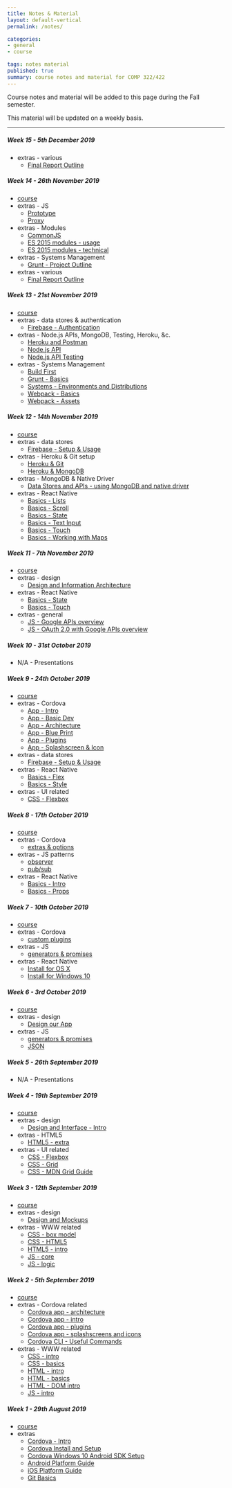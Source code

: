 ```yaml
---
title: Notes & Material
layout: default-vertical
permalink: /notes/

categories:
- general
- course

tags: notes material
published: true
summary: course notes and material for COMP 322/422
---
```


Course notes and material will be added to this page during the Fall semester.

This material will be updated on a weekly basis.

***


##### Week 15 - 5th December 2019

* extras - various
	* [Final Report Outline](/assets/docs/2019/comp422-final-report-outline-2019.pdf)


##### Week 14 - 26th November 2019

* [course](/assets/docs/2019/comp422-week14.pdf)
* extras - JS
	* [Prototype](/assets/docs/extras/js-prototype.pdf)
	* [Proxy](/assets/docs/extras/notes-js-proxy.pdf)
* extras - Modules
	* [CommonJS](/assets/docs/extras/notes-commonjs-modules.pdf)
	* [ES 2015 modules - usage](/assets/docs/extras/notes-es-modules-usage.pdf)
	* [ES 2015 modules - technical](/assets/docs/extras/notes-es-modules-technical.pdf)
* extras - Systems Management
	* [Grunt - Project Outline](/assets/docs/extras/grunt-project-outline.pdf)
* extras - various
	* [Final Report Outline](/assets/docs/2019/comp422-final-report-outline-2019.pdf)

##### Week 13 - 21st November 2019

* [course](/assets/docs/2019/comp422-week13.pdf)
* extras - data stores & authentication
	* [Firebase - Authentication](/assets/docs/extras/ds-firebase-auth-guide.pdf)
* extras - Node.js APIs, MongoDB, Testing, Heroku, &c.
  * [Heroku and Postman](/assets/docs/extras/api-heroku-mongo.pdf)
  * [Node.js API](/assets/docs/extras/node-todos-api.pdf)
  * [Node.js API Testing](/assets/docs/extras/testing-todos-api.pdf)
* extras - Systems Management
	* [Build First](/assets/docs/extras/notes-build-first.pdf)
	* [Grunt - Basics](/assets/docs/extras/notes-grunt-basics.pdf)
	* [Systems - Environments and Distributions](/assets/docs/extras/notes-system-env-dist.pdf)
	* [Webpack - Basics](/assets/docs/extras/notes-webpack-basics.pdf)
	* [Webpack - Assets](/assets/docs/extras/notes-webpack-assets.pdf)

##### Week 12 - 14th November 2019

* [course](/assets/docs/2019/comp422-week12.pdf)
* extras - data stores
  * [Firebase - Setup & Usage](/assets/docs/extras/ds-firebase-guide.pdf)
* extras - Heroku & Git setup
  * [Heroku & Git](/assets/docs/extras/git-heroku-setup.pdf)
  * [Heroku & MongoDB](/assets/docs/extras/heroku-mongodb-setup.pdf)
* extras - MongoDB & Native Driver
  * [Data Stores and APIs - using MongoDB and native driver](/assets/docs/extras/data-stores-apis.pdf)
* extras - React Native
	* [Basics - Lists](/assets/docs/extras/react-native-basics-lists.pdf)
	* [Basics - Scroll](/assets/docs/extras/react-native-basics-scroll.pdf)
	* [Basics - State](/assets/docs/extras/react-native-basics-state.pdf)
	* [Basics - Text Input](/assets/docs/extras/react-native-basics-text-input.pdf)
	* [Basics - Touch](/assets/docs/extras/react-native-basics-touch.pdf)
	* [Basics - Working with Maps](/assets/docs/extras/react-native-basics-maps.pdf)

##### Week 11 - 7th November 2019

* [course](/assets/docs/2019/comp422-week11.pdf)
* extras - design
	* [Design and Information Architecture](/assets/docs/extras/design-information-architecture.pdf)
* extras - React Native
	* [Basics - State](/assets/docs/extras/react-native-basics-state.pdf)
	* [Basics - Touch](/assets/docs/extras/react-native-basics-touch.pdf)
* extras - general
  * [JS - Google APIs overview](/assets/docs/extras/google-apis-overview.pdf)
  * [JS - OAuth 2.0 with Google APIs overview](/assets/docs/extras/oauth-google-api.pdf)

##### Week 10 - 31st October 2019

  * N/A - Presentations

##### Week 9 - 24th October 2019

  * [course](/assets/docs/2019/comp422-week9.pdf)
  * extras - Cordova
    * [App - Intro](/assets/docs/extras/cordova-app-intro.pdf)
    * [App - Basic Dev](/assets/docs/extras/cordova-app-basic-dev.pdf)
    * [App - Architecture](/assets/docs/extras/cordova-app-architecture.pdf)
    * [App - Blue Print](/assets/docs/extras/cordova-app-blueprint.pdf)
    * [App - Plugins](/assets/docs/extras/cordova-app-plugins.pdf)
    * [App - Splashscreen & Icon](/assets/docs/extras/cordova-app-splashscreen-icon.pdf)
  * extras - data stores
    * [Firebase - Setup & Usage](/assets/docs/extras/ds-firebase-guide.pdf)
  * extras - React Native
    * [Basics - Flex](/assets/docs/extras/react-native-basics-flex.pdf)
    * [Basics - Style](/assets/docs/extras/react-native-basics-style.pdf)
  * extras - UI related
    * [CSS - Flexbox](/assets/docs/extras/css-flexbox-guide.pdf)

##### Week 8 - 17th October 2019

  * [course](/assets/docs/2019/comp422-week8.pdf)
  * extras - Cordova
    * [extras & options](/assets/docs/extras/cordova-extras-notes.pdf)
  * extras - JS patterns
    * [observer](/assets/docs/extras/observer-pattern.pdf)
    * [pub/sub](/assets/docs/extras/pubsub-pattern.pdf)
  * extras - React Native
    * [Basics - Intro](/assets/docs/extras/react-native-basics-intro.pdf)
    * [Basics - Props](/assets/docs/extras/react-native-basics-props.pdf)

##### Week 7 - 10th October 2019

  * [course](/assets/docs/2019/comp422-week7.pdf)
  * extras - Cordova
    * [custom plugins](/assets/docs/extras/cordova-custom-plugins-notes.pdf)
  * extras - JS
    * [generators & promises](/assets/docs/extras/js-generators-promises.pdf)
  * extras - React Native
    * [Install for OS X](/assets/docs/extras/react-native-install-osx.pdf)
    * [Install for Windows 10](/assets/docs/extras/react-native-install-windows.pdf)

##### Week 6 - 3rd October 2019

  * [course](/assets/docs/2019/comp422-week6.pdf)
  * extras - design
    * [Design our App](/assets/docs/extras/design-our-app.pdf)
  * extras - JS
    * [generators & promises](/assets/docs/extras/js-generators-promises.pdf)
    * [JSON](/assets/docs/extras/js-json.pdf)

##### Week 5 - 26th September 2019

  * N/A - Presentations

##### Week 4 - 19th September 2019

  * [course](/assets/docs/2019/comp422-week4.pdf)
  * extras - design
    * [Design and Interface - Intro](/assets/docs/extras/design-interface-intro.pdf)
  * extras - HTML5
    * [HTML5 - extra](/assets/docs/extras/html5-extra.pdf)
  * extras - UI related
    * [CSS - Flexbox](/assets/docs/extras/css-flexbox-guide.pdf)
    * [CSS - Grid](/assets/docs/extras/css-grid.pdf)
    * [CSS - MDN Grid Guide](/assets/docs/extras/mdn-css-grid-basics.pdf)

##### Week 3 - 12th September 2019

  * [course](/assets/docs/2019/comp422-week3.pdf)
  * extras - design
    * [Design and Mockups](/assets/docs/extras/design-mockups.pdf)
  * extras - WWW related
    * [CSS - box model](/assets/docs/extras/css-box-model.pdf)
    * [CSS - HTML5](/assets/docs/extras/css-html5.pdf)
    * [HTML5 - intro](/assets/docs/extras/html5-intro.pdf)
    * [JS - core](/assets/docs/extras/js-core.pdf)
    * [JS - logic](/assets/docs/extras/js-logic.pdf)

##### Week 2 - 5th September 2019

  * [course](/assets/docs/2019/comp422-week2.pdf)
  * extras - Cordova related
    * [Cordova app - architecture](/assets/docs/extras/cordova-app-architecture.pdf)
    * [Cordova app - intro](/assets/docs/extras/cordova-app-intro.pdf)
    * [Cordova app - plugins](/assets/docs/extras/cordova-app-plugins.pdf)
    * [Cordova app - splashscreens and icons](/assets/docs/extras/cordova-app-splashscreen-icon.pdf)
    * [Cordova CLI - Useful Commands](/assets/docs/extras/cordova-cli-useful-commands.pdf)
  * extras - WWW related
    * [CSS - intro](/assets/docs/extras/css-intro.pdf)
    * [CSS - basics](/assets/docs/extras/css-basics.pdf)
    * [HTML - intro](/assets/docs/extras/html-intro.pdf)
    * [HTML - basics](/assets/docs/extras/html-basics.pdf)
    * [HTML - DOM intro](/assets/docs/extras/html-dom-intro.pdf)
    * [JS - intro](/assets/docs/extras/js-intro.pdf)

##### Week 1 - 29th August 2019

  * [course](/assets/docs/2019/comp422-week1.pdf)
  * extras
    * [Cordova - Intro](/assets/docs/extras/cordova-intro.pdf)
    * [Cordova Install and Setup](/assets/docs/extras/cordova-install-setup.pdf)
    * [Cordova Windows 10 Android SDK Setup](/assets/docs/extras/cordova-win10-androidsdk-setup.pdf)
    * [Android Platform Guide](/assets/docs/extras/android-platform-guide.pdf)
    * [iOS Platform Guide](/assets/docs/extras/ios-platform-guide.pdf)
    * [Git Basics](/assets/docs/extras/git-basics.pdf)
